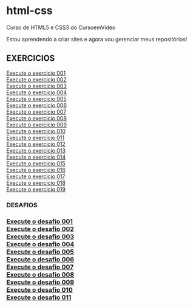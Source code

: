 # <h1>html-css</h1>

Curso de HTML5 e CSS3 do CursoemVideo

Estou aprendendo a criar sites e agora vou gerenciar meus repositórios!

<h2>EXERCICIOS</h2>

<a href="https://mateusoliveiradev1.github.io/html-css/exercicios/ex001/index.html" target="_blank">Execute o exercicio 001</a>
<br>
<a href="https://mateusoliveiradev1.github.io/html-css/exercicios/ex002/index.html" target="_blank">Execute o exercicio 002</a>
<br>
<a href="https://mateusoliveiradev1.github.io/html-css/exercicios/ex003/index.html" target="_blank">Execute o exercicio 003</a>
<br>
<a href="https://mateusoliveiradev1.github.io/html-css/exercicios/ex004/index.html" target="_blank">Execute o exercicio 004</a>
<br>
<a href="https://mateusoliveiradev1.github.io/html-css/exercicios/ex005/index.html" target="_blank">Execute o exercicio 005</a>
<br>
<a href="https://mateusoliveiradev1.github.io/html-css/exercicios/ex006/index.html" target="_blank">Execute o exercicio 006</a>
<br>
<a href="https://mateusoliveiradev1.github.io/html-css/exercicios/ex007/index.html" target="_blank">Execute o exercicio 007</a>
<br>
<a href="https://mateusoliveiradev1.github.io/html-css/exercicios/ex008/index.html" target="_blank">Execute o exercicio 008</a>
<br>
<a href="https://mateusoliveiradev1.github.io/html-css/exercicios/ex009/index.html" target="_blank">Execute o exercicio 009</a>
<br>
<a href="https://mateusoliveiradev1.github.io/html-css/exercicios/ex010/index.html" target="_blank">Execute o exercicio 010</a>
<br>
<a href="https://mateusoliveiradev1.github.io/html-css/exercicios/ex011/index.html" target="_blank">Execute o exercicio 011</a>
<br>
<a href="https://mateusoliveiradev1.github.io/html-css/exercicios/ex012/index.html" target="_blank">Execute o exercicio 012</a>
<br>
<a href="https://mateusoliveiradev1.github.io/html-css/exercicios/ex013/index.html" target="_blank">Execute o exercicio 013</a>
<br>
<a href="https://mateusoliveiradev1.github.io/html-css/exercicios/ex014/index.html" target="_blank">Execute o exercicio 014</a>
<br>
<a href="https://mateusoliveiradev1.github.io/html-css/exercicios/ex015/index.html" target="_blank">Execute o exercicio 015</a>
<br>
<a href="https://mateusoliveiradev1.github.io/html-css/exercicios/ex016/index.html" target="_blank">Execute o exercicio 016</a>
<br>
<a href="https://mateusoliveiradev1.github.io/html-css/exercicios/ex017/index.html" target="_blank">Execute o exercicio 017</a>
<br>
<a href="https://mateusoliveiradev1.github.io/html-css/exercicios/ex018/index.html" target="_blank">Execute o exercicio 018</a>
<br>
<a href="https://mateusoliveiradev1.github.io/html-css/exercicios/ex019/index.html" target="_blank">Execute o exercicio 019</a>
<br>

<h3> DESAFIOS <h3>

<a href="https://mateusoliveiradev1.github.io/html-css/desafios/d001/index.html" target="_blank">Execute o desafio 001</a>
<br>
<a href="https://mateusoliveiradev1.github.io/html-css/desafios/d002/index.html" target="_blank">Execute o desafio 002</a>
<br>
<a href="https://mateusoliveiradev1.github.io/html-css/desafios/d003/index.html" target="_blank">Execute o desafio 003</a>
<br>
<a href="https://mateusoliveiradev1.github.io/html-css/desafios/d004/index.html" target="_blank">Execute o desafio 004</a>
<br>
<a href="https://mateusoliveiradev1.github.io/html-css/desafios/d005/index.html" target="_blank">Execute o desafio 005</a>
<br>
<a href="https://mateusoliveiradev1.github.io/html-css/desafios/d006/index.html" target="_blank">Execute o desafio 006</a>
<br>
<a href="https://mateusoliveiradev1.github.io/html-css/desafios/d007/index.html" target="_blank">Execute o desafio 007</a>
<br>
<a href="https://mateusoliveiradev1.github.io/html-css/desafios/d008/index.html" target="_blank">Execute o desafio 008</a>
<br>
<a href="https://mateusoliveiradev1.github.io/html-css/desafios/d009/index.html" target="_blank">Execute o desafio 009</a>
<br>
<a href="https://mateusoliveiradev1.github.io/html-css/desafios/d010/android.html" target="_blank">Execute o desafio 010</a>
<br>
<a href="https://mateusoliveiradev1.github.io/html-css/desafios/d011/index.html" target="_blank">Execute o desafio 011</a>
<br>
